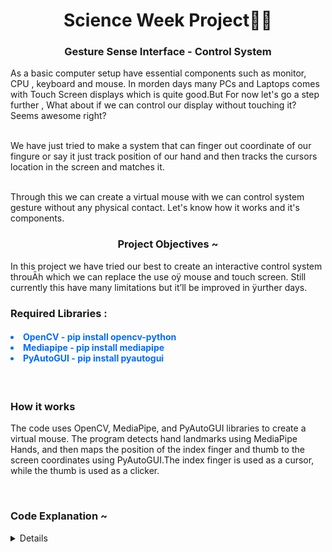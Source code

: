 <h1 align="center">Science Week Project🔬🧪 </h1>

<h3 align="center">Gesture Sense Interface - Control System </h3>
<p> As a basic computer setup have essential components such as monitor, CPU , keyboard and mouse. In morden days many PCs and Laptops comes with Touch Screen displays which is quite good.But For now let's go a step further , What about if we can control our display without 
touching it? Seems awesome right?

<br/>We have just tried to make a system that can finger out coordinate of our fingure or say it just 
track position of our hand and then tracks the cursors location in the screen and matches it.

<br/>Through this we can create a virtual mouse with we can control system gesture without any 
physical contact. Let's know how it works and it's components.
</p>




<h3 align="center">Project Objectives ~ </h3>
<p>In this project we have tried our best to create an 
interactive control system throuĀh which we can 
replace the use oÿ mouse and touch screen. Still 
currently this have many limitations but it’ll 
be improved in ÿurther days.</p>




<h3>Required Libraries : </h3>
  <h4 style="color:#006cff">
     <li>OpenCV  - pip install opencv-python</li>
     <li>Mediapipe - pip install mediapipe</li>
     <li>PyAutoGUI - pip install pyautogui </li>
  </h4>



<br/>
<h3>How it works</h3>
<p>
   The code uses OpenCV, MediaPipe, and PyAutoGUI libraries to create a virtual mouse. The program detects hand landmarks using MediaPipe Hands, and then maps the position of the index finger and thumb to the screen coordinates using PyAutoGUI.The index finger is used as a cursor, while the thumb is used as a clicker.
</p>





<br/>
<h3>Code Explanation ~ </h3> 

<Details>
<li>Step 1 : The program first imports the required libraries: cv2 (OpenCV), mediapipe, and pyautogui.</li>

<li>Step 2 : It then sets up the camera capture and initializes the MediaPipe Hands object and drawing utilities.</li>

<li>Step 3 : The program then gets the screen dimensions using PyAutoGUI.</li>

<li>Step 4 : In the main loop, the program reads the video stream from the camera and flips it horizontally.</li>

<li>Step 5 : The program then converts the BGR image to RGB and passes it to the MediaPipe Hands object for hand landmark detection.</li>

<li>Step 6 : If hands are detected, the program loops through each hand and draws the landmarks on the frame.
</li>

<li>Step 7 : The program then extracts the landmark positions and maps the position of the index finger and thumb to the screen coordinates.</li>

<br/><br/> Finally, the program checks the distance between the index finger and thumb, and performs a click or moves the cursor accordingly.

</Details>

